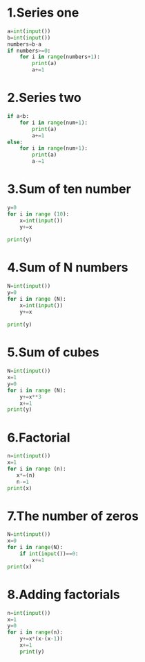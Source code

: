 # 1.Series one

```.py
a=int(input())
b=int(input())
numbers=b-a
if numbers>=0:
    for i in range(numbers+1):
        print(a)
        a+=1
```

# 2.Series two

```.py
if a<b:
    for i in range(num+1):
        print(a)
        a+=1
else:
    for i in range(num+1):
        print(a)
        a-=1
```

# 3.Sum of ten number

```.py
y=0
for i in range (10):
    x=int(input())
    y+=x
    
print(y)
```

# 4.Sum of N numbers

```.py
N=int(input())
y=0
for i in range (N):
    x=int(input())
    y+=x
    
print(y)
```

# 5.Sum of cubes

```.py
N=int(input())
x=1
y=0
for i in range (N):
    y+=x**3
    x+=1
print(y)
```

# 6.Factorial

```.py
n=int(input())
x=1
for i in range (n):
   x*=(n)
   n-=1
print(x)
```

# 7.The number of zeros

```.py
N=int(input())
x=0
for i in range(N):
    if int(input())==0:
        x+=1
print(x)
```

# 8.Adding factorials

```.py
n=int(input())
x=1
y=0
for i in range(n):
    y+=x*(x-(x-1))
    x+=1
    print(y)
